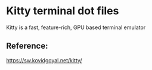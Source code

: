# Kitty terminal dot files

Kitty is a fast, feature-rich, GPU based terminal emulator

## Reference:
https://sw.kovidgoyal.net/kitty/
